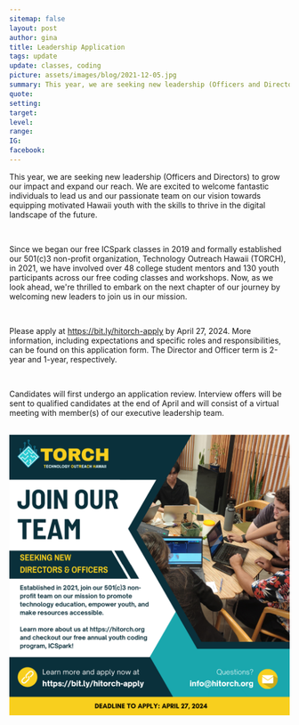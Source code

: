 ```yaml
---
sitemap: false
layout: post
author: gina
title: Leadership Application
tags: update
update: classes, coding
picture: assets/images/blog/2021-12-05.jpg
summary: This year, we are seeking new leadership (Officers and Directors) to grow our impact and expand our reach.
quote: 
setting:
target:
level:
range:
IG:
facebook:
---
```


This year, we are seeking new leadership (Officers and Directors) to grow our impact and expand our reach. We are excited to welcome fantastic individuals to lead us and our passionate team on our vision towards equipping motivated Hawaii youth with the skills to thrive in the digital landscape of the future. 

<br/>

Since we began our free ICSpark classes in 2019 and formally established our 501(c)3 non-profit organization, Technology Outreach Hawaii (TORCH), in 2021, we have involved over 48 college student mentors and 130 youth participants across our free coding classes and workshops. Now, as we look ahead, we're thrilled to embark on the next chapter of our journey by welcoming new leaders to join us in our mission. 

<br/>

Please apply at <a target="_blank" href="https://bit.ly/hitorch-apply">https://bit.ly/hitorch-apply</a> by April 27, 2024. More information, including expectations and specific roles and responsibilities, can be found on this application form. The Director and Officer term is 2-year and 1-year, respectively. 

<br/>

Candidates will first undergo an application review. Interview offers will be sent to qualified candidates at the end of April and will consist of a virtual meeting with member(s) of our executive leadership team. 

<br/>

<img class="template-resource-img" src="/assets/images/blog/leadership-application.png"/>

<!-- <img id="post-img2" src="/assets/images/blog/icspark/icspark1.jpg" /> -->

<!-- <img class="template-resource-img" src="/assets/images/posts/Leadership-Application-Flyer.png" alt="leadership-image"> -->